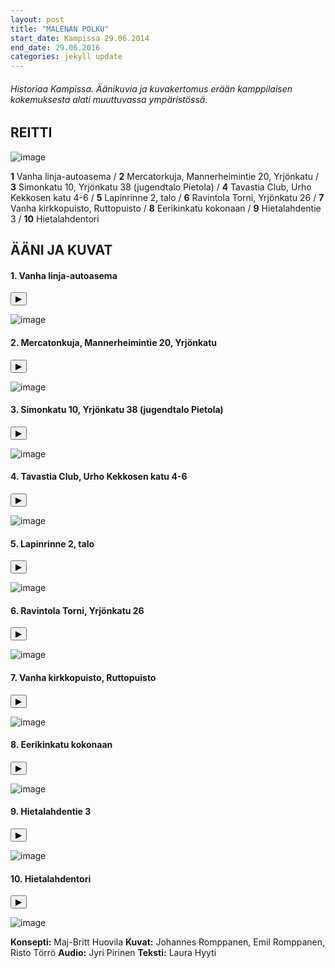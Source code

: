 ```yaml
---
layout: post
title: "MALENAN POLKU"
start_date: Kampissa 29.06.2014
end_date: 29.06.2016
categories: jekyll update
---
```


###### Historiaa Kampissa. Äänikuvia ja kuvakertomus erään kamppilaisen kokemuksesta alati muuttuvassa ympäristössä.

## REITTI

![image](/images/kartta1.png)

**1** Vanha linja-autoasema / **2** Mercatorkuja, Mannerheimintie 20, Yrjönkatu / **3** Simonkatu 10, Yrjönkatu 38 (jugendtalo Pietola) / **4** Tavastia Club, Urho Kekkosen katu 4-6 / **5** Lapinrinne 2, talo / **6** Ravintola Torni, Yrjönkatu 26 / **7** Vanha kirkkopuisto, Ruttopuisto / **8** Eerikinkatu kokonaan / **9** Hietalahdentie 3 / **10** Hietalahdentori

## ÄÄNI JA KUVAT 

#### **1.** Vanha linja-autoasema

<button class="play-button" data-audio="/audio/kamppi/01.mp3">▶</button>

![image](/images/01.jpg)

#### **2.** Mercatonkuja, Mannerheimintie 20, Yrjönkatu

<button class="play-button" data-audio="/audio/kamppi/02.mp3">▶</button>

![image](/images/02.jpg)

#### **3.** Simonkatu 10, Yrjönkatu 38 (jugendtalo Pietola)

<button class="play-button" data-audio="/audio/kamppi/03.mp3">▶</button>

![image](/images/03.jpg)

#### **4.** Tavastia Club, Urho Kekkosen katu 4-6

<button class="play-button" data-audio="/audio/kamppi/04.mp3">▶</button>

![image](/images/04.jpg)

#### **5.** Lapinrinne 2, talo

<button class="play-button" data-audio="/audio/kamppi/05.mp3">▶</button>

![image](/images/05.jpg)

#### **6.** Ravintola Torni, Yrjönkatu 26

<button class="play-button" data-audio="/audio/kamppi/06.mp3">▶</button>

![image](/images/06.jpg)

#### **7.** Vanha kirkkopuisto, Ruttopuisto

<button class="play-button" data-audio="/audio/kamppi/07.mp3">▶</button>

![image](/images/07.jpg)

#### **8.** Eerikinkatu kokonaan

<button class="play-button" data-audio="/audio/kamppi/08.mp3">▶</button>

![image](/images/08.jpg)

#### **9.** Hietalahdentie 3

<button class="play-button" data-audio="/audio/kamppi/09.mp3">▶</button>

![image](/images/09.jpg)

#### **10.** Hietalahdentori

<button class="play-button" data-audio="/audio/kamppi/10.mp3">▶</button>

![image](/images/10.jpg)

**Konsepti:** Maj-Britt Huovila **Kuvat:** Johannes Romppanen, Emil Romppanen, Risto Törrö **Audio:** Jyri Pirinen **Teksti:** Laura Hyyti 

<script>
    document.addEventListener("DOMContentLoaded", function () {
        document.querySelectorAll(".play-button").forEach(button => {
            button.addEventListener("click", function () {
                const audioSrc = this.getAttribute("data-audio");
                let audio = document.getElementById("audio");

                if (!audio) {
                    audio = document.createElement("audio");
                    audio.id = "audio";
                    document.body.appendChild(audio);
                }

                // If the same button is clicked again, toggle play/pause
                if (audio.src !== window.location.origin + audioSrc) {
                    audio.src = audioSrc;
                    audio.play();
                    resetButtons();
                    this.textContent = "■"; // Change button to pause icon
                } else {
                    if (audio.paused) {
                        audio.play();
                        this.textContent = "■";
                    } else {
                        audio.pause();
                        this.textContent = "▶";
                    }
                }

                // Pause all other audio buttons
                function resetButtons() {
                    document.querySelectorAll(".play-button").forEach(btn => {
                        if (btn !== button) {
                            btn.textContent = "▶"; // Reset other buttons
                        }
                    });
                }
            });
        });
    });
</script>
